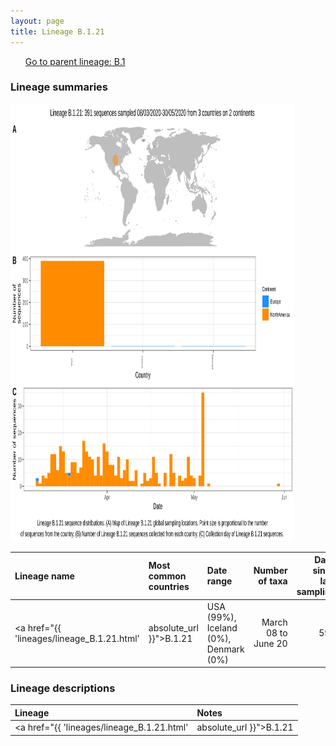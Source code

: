 ```yaml
---
layout: page
title: Lineage B.1.21
---
```




<p>
<ul class="actions small">
	 <a href="{{ 'lineages/lineage_B.1.html' | absolute_url }}" class="button special fit">Go to parent lineage: B.1</a>
</ul>
</p>
<h3> Lineage summaries</h3>

<img src="../assets/images/B.1.21.svg" alt="B.1.21 lineage summary figure" width="90%" height="700px" />


| Lineage name | Most common countries | Date range | Number of taxa |  Days since last sampling | Known Travel | Recall value |
|:-----|:-----|:-------|-------:|-------:|:---------|--------:|
| <a href="{{ 'lineages/lineage_B.1.21.html' | absolute_url }}">B.1.21</a> | USA (99%), Iceland (0%), Denmark (0%) | March 08 to June 20 | 592 | 45 |  | 0.990 |

<h3>Lineage descriptions</h3>

| Lineage | Notes |
|:-----|:-----|
| <a href="{{ 'lineages/lineage_B.1.21.html' | absolute_url }}">B.1.21</a> | Washington (USA)  |

